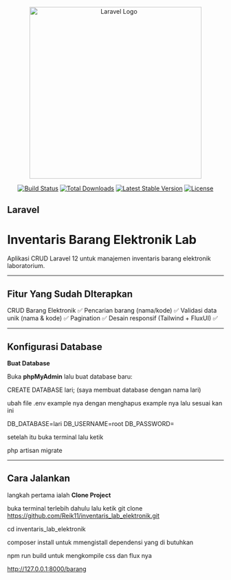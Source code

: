 <p align="center"><a href="https://laravel.com" target="_blank"><img src="https://raw.githubusercontent.com/laravel/art/master/logo-lockup/5%20SVG/2%20CMYK/1%20Full%20Color/laravel-logolockup-cmyk-red.svg" width="400" alt="Laravel Logo"></a></p>

<p align="center">
<a href="https://github.com/laravel/framework/actions"><img src="https://github.com/laravel/framework/workflows/tests/badge.svg" alt="Build Status"></a>
<a href="https://packagist.org/packages/laravel/framework"><img src="https://img.shields.io/packagist/dt/laravel/framework" alt="Total Downloads"></a>
<a href="https://packagist.org/packages/laravel/framework"><img src="https://img.shields.io/packagist/v/laravel/framework" alt="Latest Stable Version"></a>
<a href="https://packagist.org/packages/laravel/framework"><img src="https://img.shields.io/packagist/l/laravel/framework" alt="License"></a>
</p>

## Laravel

# Inventaris Barang Elektronik Lab

Aplikasi CRUD Laravel 12 untuk manajemen inventaris barang elektronik laboratorium.

---

## Fitur Yang Sudah DIterapkan

 CRUD Barang Elektronik                 ✅
 Pencarian barang (nama/kode)           ✅
 Validasi data unik (nama & kode)       ✅
 Pagination                             ✅
 Desain responsif (Tailwind + FluxUI)   ✅

---
## Konfigurasi Database

**Buat Database**

Buka **phpMyAdmin** lalu buat database baru:

CREATE DATABASE lari; (saya membuat database dengan nama lari)

ubah file .env example nya dengan menghapus example nya lalu sesuai kan ini

DB_DATABASE=lari
DB_USERNAME=root
DB_PASSWORD=

setelah itu buka terminal lalu ketik 

php artisan migrate

---
## Cara Jalankan

 langkah pertama ialah **Clone Project** 

buka terminal terlebih dahulu lalu ketik git clone https://github.com/Reik11/inventaris_lab_elektronik.git

cd inventaris_lab_elektronik

composer install untuk mmengistall dependensi yang di butuhkan

npm run build untuk mengkompile css dan flux nya

http://127.0.0.1:8000/barang
